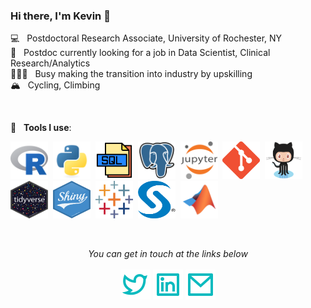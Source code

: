 ### Hi there, I'm Kevin 👋


💻 &nbsp; Postdoctoral Research Associate, University of Rochester, NY <br>
🧠 &nbsp; Postdoc currently looking for a job in Data Scientist, Clinical Research/Analytics<br>
👩🏻‍🏫 &nbsp; Busy making the transition into industry by upskilling <br>
🏔 &nbsp; Cycling, Climbing <br>

<br>

🧰 &nbsp; **Tools I use**: 

<img src="https://github.com/devicons/devicon/blob/master/icons/r/r-original.svg" alt="R logo" width="60" height="60"/>&nbsp; <img src="https://github.com/devicons/devicon/blob/master/icons/python/python-original.svg" alt="python logo" width="60" height="60"/>&nbsp; <img src="https://github.com/kevinprinsloo/data_icons/blob/master/icons/SQL/sql-file.svg" alt="SQL logo" width="60" height="60"/>&nbsp; <img src="https://github.com/devicons/devicon/blob/master/icons/postgresql/postgresql-original.svg" alt="postgres logo" width="60" height="60"/>&nbsp; <img src="https://github.com/devicons/devicon/blob/master/icons/jupyter/jupyter-original-wordmark.svg" alt="jupyter logo" width="60" height="60"/>&nbsp; <img src="https://github.com/kevinprinsloo/data_icons/blob/master/icons/git/git-logo-small.png" alt="git logo" width="60" height="60"/>&nbsp; <img src="https://github.com/kevinprinsloo/data_icons/blob/master/icons/github/octocat.png" alt="github logo" width="60" height="60"/>&nbsp; <img src="https://github.com/kevinprinsloo/data_icons/blob/master/icons/r/tidyverse/tidyverse-logo.png" alt="r tidyverse logo" width="60" height="60"/>&nbsp; <img src="https://github.com/kevinprinsloo/data_icons/blob/master/icons/r/rshiny/rshiny-logo.png" alt="rshiny logo" width="60" height="60"/>&nbsp; <img src="https://github.com/kevinprinsloo/data_icons/blob/master/icons/tableau/tableau-logo.svg" alt="tableau logo" width="60" height="60"/>&nbsp; <img src="https://github.com/kevinprinsloo/data_icons/blob/master/icons/SAS/sas-logo-small.png" alt="SAS logo" width="60" height="60"/> &nbsp;<img src="https://github.com/devicons/devicon/blob/master/icons/matlab/matlab-original.svg" alt="matlab logo" width="60" height="60"/>

<br>

  <p align="center">
    <i>You can get in touch at the links below</i><br><br>
    <a href="https://twitter.com/KevinD_P" alt="Twitter logo"><img src="https://github.com/kevinprinsloo/data_icons/blob/master/icons/social_icons/twitter-line-green.svg"></a>
    <a href="https://www.linkedin.com/in/kevin-prinsloo-phd-ba251823/" alt="Linkedin-logo"><img src="https://github.com/kevinprinsloo/data_icons/blob/master/icons/social_icons/linkedin-box-line.svg"></a>
    <a href="mailto:kevinvago@gmail.com" alt="Contact me"><img src="https://github.com/kevinprinsloo/data_icons/blob/master/icons/social_icons/mail-line.svg"></a>
  </p>



